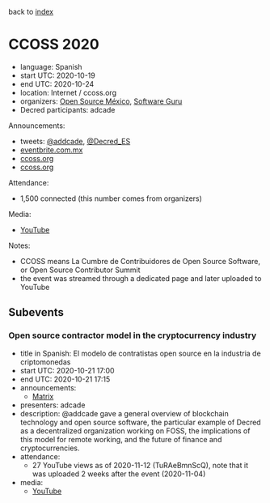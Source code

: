 back to [index](index.md)

# CCOSS 2020

- language: Spanish
- start UTC: 2020-10-19
- end UTC: 2020-10-24
- location: Internet / ccoss.org
- organizers: [Open Source México](https://www.meetup.com/es-ES/Open-SOurce-Mexico-OSOM/), [Software Guru](https://sg.com.mx/about-us)
- Decred participants: adcade

Announcements:

- tweets: [@addcade](https://twitter.com/addcade/status/1314282485929381892), [@Decred_ES](https://twitter.com/Decred_ES/status/1314339020684525568)
- [eventbrite.com.mx](https://www.eventbrite.com.mx/e/cumbre-de-contribuidores-de-open-source-software-ccoss-2020-tickets-91491063233)
- [ccoss.org](https://ccoss.org/speakers/)
- [ccoss.org](https://ccoss.org/speakers/ana-dalia-chavez/)

Attendance:

- 1,500 connected (this number comes from organizers)

Media:

- [YouTube](https://www.youtube.com/playlist?list=PLnLzwYW6HOC6ekKb_Ptb29OnfbXGcPmJx)

Notes:

- CCOSS means La Cumbre de Contribuidores de Open Source Software, or Open Source Contributor Summit
- the event was streamed through a dedicated page and later uploaded to YouTube

## Subevents

### Open source contractor model in the cryptocurrency industry

- title in Spanish: El modelo de contratistas open source en la industria de criptomonedas
- start UTC: 2020-10-21 17:00
- end UTC: 2020-10-21 17:15
- announcements:
  - [Matrix](https://matrix.to/#/!clHjlICBEtCtAdTupf:decred.org/$IAzz2P1YG3Yu4FuZFzLX0_7U44nG5hEqRDsYRJ1CPQ4)
- presenters: adcade
- description: \@addcade gave a general overview of blockchain technology and open source software, the particular example of Decred as a decentralized organization working on FOSS, the implications of this model for remote working, and the future of finance and cryptocurrencies.
- attendance:
  - 27 YouTube views as of 2020-11-12 (TuRAeBmnScQ), note that it was uploaded 2 weeks after the event (2020-11-04)
- media:
  - [YouTube](https://www.youtube.com/watch?v=TuRAeBmnScQ)

